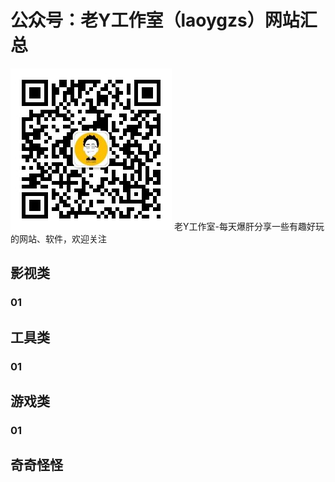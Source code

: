 # 公众号：老Y工作室（laoygzs）网站汇总
![image](https://github.com/laoygzs/website/blob/main/%E6%9B%B4%E5%A4%9A%E8%B5%84%E6%BA%90%E6%AC%A2%E8%BF%8E%E5%85%B3%E6%B3%A8%E3%80%90%E8%80%81Y%E5%B7%A5%E4%BD%9C%E5%AE%A4%E3%80%91.jpg)
老Y工作室-每天爆肝分享一些有趣好玩的网站、软件，欢迎关注
## 影视类
### 01
## 工具类
### 01
## 游戏类
### 01
## 奇奇怪怪
